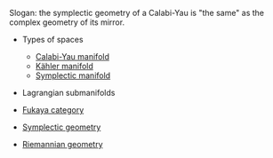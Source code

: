  Slogan: the symplectic geometry of a Calabi-Yau is "the same" as the complex geometry of its mirror.
 
- Types of spaces
	- [Calabi-Yau manifold](Calabi-Yau%20manifold.md)
	- [Kähler manifold](Kähler%20manifold)
	- [Symplectic manifold](Symplectic%20manifold)

- Lagrangian submanifolds
- [Fukaya category](Fukaya%20category.md)

- [Symplectic geometry](Symplectic%20geometry.md)
- [Riemannian geometry](Riemannian%20geometry.md)